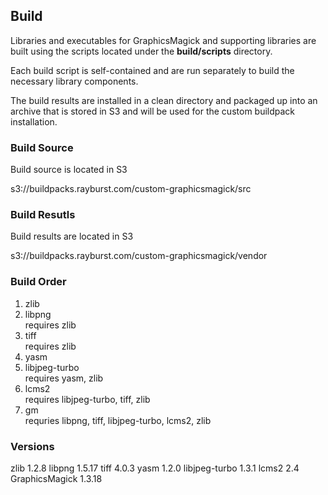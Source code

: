 ## Build

Libraries and executables for GraphicsMagick and supporting libraries
are built using the scripts located under the **build/scripts** directory.

Each build script is self-contained and are run separately to build the
necessary library components.

The build results are installed in a clean directory and packaged up into
an archive that is stored in S3 and will be used for the custom buildpack
installation.

### Build Source

Build source is located in S3

s3://buildpacks.rayburst.com/custom-graphicsmagick/src

### Build Resutls

Build results are located in S3

s3://buildpacks.rayburst.com/custom-graphicsmagick/vendor

### Build Order

1. zlib
2. libpng  
   requires zlib 
3. tiff  
   requires zlib 
4. yasm
5. libjpeg-turbo  
   requires yasm, zlib
6. lcms2  
   requires libjpeg-turbo, tiff, zlib
7. gm  
   requries libpng, tiff, libjpeg-turbo, lcms2, zlib

### Versions

zlib 1.2.8
libpng 1.5.17
tiff 4.0.3
yasm 1.2.0
libjpeg-turbo 1.3.1
lcms2 2.4
GraphicsMagick 1.3.18